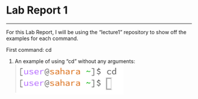# Lab Report 1
***
For this Lab Report, I will be using the “lecture1” repository to show off the examples for each command.

First command: cd
  1. An example of using “cd” without any arguments:
  ![Image](cd_ex1.png)	
